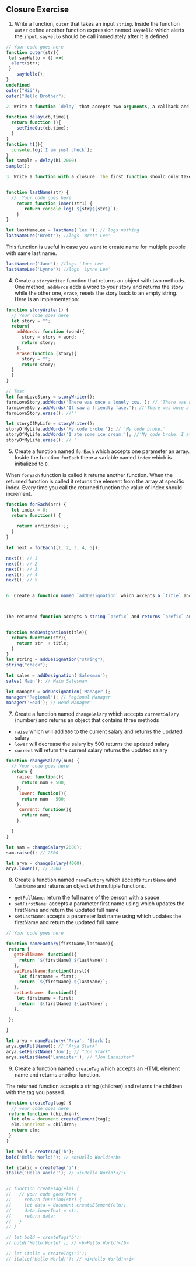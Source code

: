 ## Closure Exercise

1. Write a function, `outer` that takes an input `string`. Inside the function `outer` define another function expression named `sayHello` which alerts the `input`. `sayHello` should be call immediately after it is defined.

```js
// Your code goes here
function outer(str){
 let sayHello = () =>{
  alert(str);
 }
    sayHello();
}
undefined
outer("Hii");
outer("Hello Brother");

2. Write a function `delay` that accepts two arguments, a callback and the wait for the time in milliseconds (1000 ms is 1 second). `delay` should return a function that, when invoked waits for the specified amount of time before executing. (Use setTimeout)

function delay(cb,time){
  return function (){
    setTimeOut(cb,time);
  }
}
function h1(){
  console.log(`I am just check`);
} 
let sample = delay(hi,2000)
sample();

3. Write a function with a closure. The first function should only take one argument, someone's last name, and return the inner function. The returned `inner` function should take one more argument, someone's first name. When inner function when called it should console.log both the first name and the last name with a space.


function lastName(str) {
  //  Your code goes here
    return function inner(str1) {
       return console.log(`${str}${str1}`);
    }
}

let lastNameLee = lastName('lee '); // logs nothing
lastNameLee('Brett'); //logs 'Brett Lee'
```

This function is useful in case you want to create name for multiple people with same last name.

```js
lastNameLee('Jane'); //logs 'Jane Lee'
lastNameLee('Lynne'); //logs 'Lynne Lee'
```

4. Create a `storyWriter` function that returns an object with two methods. One method, `addWords` adds a word to your story and returns the story while the other one, `erase`, resets the story back to an empty string. Here is an implementation:

```js
function storyWriter() {
  // Your code goes here
  let story = "";
  return{
    addWords: function (word){
      story = story + word;
      return story;
    },
    erase:function (story){
      story = "";
      return story;
  }
  }
}

// Test
let farmLoveStory = storyWriter();
farmLoveStory.addWords('There was once a lonely cow.'); // 'There was once a lonely cow.'
farmLoveStory.addWords('It saw a friendly face.'); //'There was once a lonely cow. It saw a friendly face.'
farmLoveStory.erase(); //''

let storyOfMyLife = storyWriter();
storyOfMyLife.addWords('My code broke.'); // 'My code broke.'
storyOfMyLife.addWords('I ate some ice cream.'); //'My code broke. I ate some ice cream.'
storyOfMyLife.erase(); // ''
```

5. Create a function named `forEach` which accepts one parameter an array. Inside the function `forEach` there a variable named `index` which is initialized to `0`.

When `forEach` function is called it returns another function. When the returned function is called it returns the element from the array at specific index. Every time you call the returned function the value of index should increment.

```js
function forEach(arr) {
  let index = 0;
  return function() {
    
    return arr[index++];
  }
}

let next = forEach([1, 2, 3, 4, 5]);

next(); // 1
next(); // 2
next(); // 3
next(); // 4
next(); // 5


6. Create a function named `addDesignation` which accepts a `title` and returns another function.



The returned function accepts a string `prefix` and returns `prefix` and `title` with a space.


function addDesignation(title){
  return function(str){
    return str  + title;
  }  
}
let string = addDesignation("string");
string("check");

let sales = addDesignation('Salesman');
sales('Main'); // Main Salesman

let manager = addDesignation('Manager');
manager('Regional'); // Regional Manager
manager('Head'); // Head Manager
```

7. Create a function named `changeSalary` which accepts `currentSalary` (number) and returns an object that contains three methods

- `raise` which will add `500` to the current salary and returns the updated salary
- `lower` will decrease the salary by 500 returns the updated salary
- `current` will return the current salary returns the updated salary

```js
function changeSalary(num) {
  // Your code goes here
  return {
    raise: function(){
      return num + 500;
    },
     lower: function(){
      return num - 500;
    },
     current: function(){
      return num;
    },

  }
}

let sam = changeSalary(2000);
sam.raise(); // 2500

let arya = changeSalary(4000);
arya.lower(); // 3500
```

8. Create a function named `nameFactory` which accepts `firstName` and `lastName` and returns an object with multiple functions.

- `getFullName`: return the full name of the person with a space
- `setFirstName`: accepts a parameter first name using which updates the firstName and return the updated full name
- `setLastName`: accepts a parameter last name using which updates the firstName and return the updated full name

```js
// Your code goes here

function nameFactory(firstName,lastname){
 return {
   getFullName: function(){
     return `${firstName} ${lastName}`;
   },
   setFirstName:function(first){
     let firstname = first;
     return `${firstName} ${lastName}`;
   },
   setLastname: function(){
    let firstname = first;
     return `${firstName} ${lastName}`;
   },

 };

}

let arya = nameFactory('Arya', 'Stark');
arya.getFullName(); // "Arya Stark"
arya.setFirstName('Jon'); // "Jon Stark"
arya.setLastName('Lannister'); // "Jon Lannister"
```

9. Create a function named `createTag` which accepts an HTML element name and returns another function.

The returned function accepts a string (children) and returns the children with the tag you passed.

```js
function createTag(tag) {
  // your code goes here
 return function (children){
  let elm = document.createElement(tag);
  elm.innerText = children;
  return elm;   
 }
}

let bold = createTag('b');
bold('Hello World!'); // <b>Hello World!</b>

let italic = createTag('i');
italic('Hello World!'); // <i>Hello World!</i>


// function createTag(elm) {
//   // your code goes here
//     return function(str) {
//     let data = document.createElement(elm);
//     data.innerText = str;
//     return data;
//   }
// }

// let bold = createTag('b');
// bold('Hello World!'); // <b>Hello World!</b>

// let italic = createTag('i');
// italic('Hello World!'); // <i>Hello World!</i> 
```

<!-- function createTag(tag) {
  return function(str){
    return `<${tag}>${str}<${tag}/>`
  }
}

// function createTag(tag){
//   return function(child){
//     let elm = document.createElement(tag);
//     elm.innerText = child;
//     return elm;
//   }
// }

let bold = createTag('b');
bold('Hello World!'); // <b>Hello World!</b>

let italic = createTag('i');
italic('Hello World!'); // <i>Hello World!</i>
'<i>Hello World!<i/>' -->
